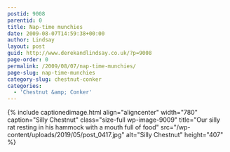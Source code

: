 ```yaml
---
postid: 9008
parentid: 0
title: Nap-time munchies
date: 2009-08-07T14:59:38+00:00
author: Lindsay
layout: post
guid: http://www.derekandlindsay.co.uk/?p=9008
page-order: 0
permalink: /2009/08/07/nap-time-munchies/
page-slug: nap-time-munchies
category-slug: chestnut-conker
categories:
  - 'Chestnut &amp; Conker'
---
```

{% include captionedimage.html align="aligncenter" width="780" caption="Silly Chestnut" class="size-full wp-image-9009" title="Our silly rat resting in his hammock with a mouth full of food" src="/wp-content/uploads/2019/05/post_0417.jpg" alt="Silly Chestnut" height="407" %}